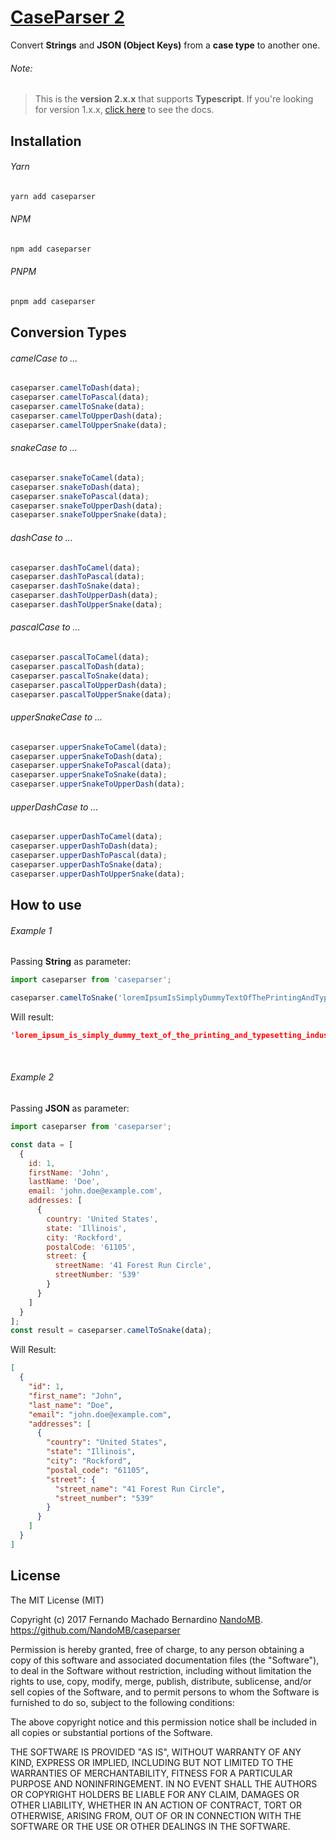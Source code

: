 # [CaseParser 2](https://github.com/NandoMB/caseparser)
Convert **Strings** and **JSON (Object Keys)** from a **case type** to another one.


###### Note:
>  This is the **version 2.x.x** that supports **Typescript**. If you're looking for version 1.x.x, [click here](https://github.com/NandoMB/caseparser/tree/v1.x.x) to see the docs.


## Installation

###### Yarn
```sh
yarn add caseparser
```
###### NPM
```sh
npm add caseparser
```
###### PNPM
```sh
pnpm add caseparser
```

## Conversion Types

###### camelCase to ...
```js
caseparser.camelToDash(data);
caseparser.camelToPascal(data);
caseparser.camelToSnake(data);
caseparser.camelToUpperDash(data);
caseparser.camelToUpperSnake(data);
```
###### snakeCase to ...
```js
caseparser.snakeToCamel(data);
caseparser.snakeToDash(data);
caseparser.snakeToPascal(data);
caseparser.snakeToUpperDash(data);
caseparser.snakeToUpperSnake(data);
```
###### dashCase to ...
```js
caseparser.dashToCamel(data);
caseparser.dashToPascal(data);
caseparser.dashToSnake(data);
caseparser.dashToUpperDash(data);
caseparser.dashToUpperSnake(data);
```
###### pascalCase to ...
```js
caseparser.pascalToCamel(data);
caseparser.pascalToDash(data);
caseparser.pascalToSnake(data);
caseparser.pascalToUpperDash(data);
caseparser.pascalToUpperSnake(data);
```
###### upperSnakeCase to ...
```js
caseparser.upperSnakeToCamel(data);
caseparser.upperSnakeToDash(data);
caseparser.upperSnakeToPascal(data);
caseparser.upperSnakeToSnake(data);
caseparser.upperSnakeToUpperDash(data);
```
###### upperDashCase to ...
```js
caseparser.upperDashToCamel(data);
caseparser.upperDashToDash(data);
caseparser.upperDashToPascal(data);
caseparser.upperDashToSnake(data);
caseparser.upperDashToUpperSnake(data);
```



## How to use


###### Example 1
Passing **String** as parameter:
```ts
import caseparser from 'caseparser';

caseparser.camelToSnake('loremIpsumIsSimplyDummyTextOfThePrintingAndTypesettingIndustry');
```
Will result:
```json
'lorem_ipsum_is_simply_dummy_text_of_the_printing_and_typesetting_industry'
```
<br/>

###### Example 2
Passing **JSON** as parameter:
```js
import caseparser from 'caseparser';

const data = [
  {
    id: 1,
    firstName: 'John',
    lastName: 'Doe',
    email: 'john.doe@example.com',
    addresses: [
      {
        country: 'United States',
        state: 'Illinois',
        city: 'Rockford',
        postalCode: '61105',
        street: {
          streetName: '41 Forest Run Circle',
          streetNumber: '539'
        }
      }
    ]
  }
];
const result = caseparser.camelToSnake(data);
```
Will Result:
```json
[
  {
    "id": 1,
    "first_name": "John",
    "last_name": "Doe",
    "email": "john.doe@example.com",
    "addresses": [
      {
        "country": "United States",
        "state": "Illinois",
        "city": "Rockford",
        "postal_code": "61105",
        "street": {
          "street_name": "41 Forest Run Circle",
          "street_number": "539"
        }
      }
    ]
  }
]
```

## License
The MIT License (MIT)

Copyright (c) 2017 Fernando Machado Bernardino
[NandoMB](https://github.com/NandoMB). https://github.com/NandoMB/caseparser

Permission is hereby granted, free of charge, to any person obtaining a copy
of this software and associated documentation files (the "Software"), to deal
in the Software without restriction, including without limitation the rights
to use, copy, modify, merge, publish, distribute, sublicense, and/or sell
copies of the Software, and to permit persons to whom the Software is
furnished to do so, subject to the following conditions:

The above copyright notice and this permission notice shall be included in all
copies or substantial portions of the Software.

THE SOFTWARE IS PROVIDED "AS IS", WITHOUT WARRANTY OF ANY KIND, EXPRESS OR
IMPLIED, INCLUDING BUT NOT LIMITED TO THE WARRANTIES OF MERCHANTABILITY,
FITNESS FOR A PARTICULAR PURPOSE AND NONINFRINGEMENT. IN NO EVENT SHALL THE
AUTHORS OR COPYRIGHT HOLDERS BE LIABLE FOR ANY CLAIM, DAMAGES OR OTHER
LIABILITY, WHETHER IN AN ACTION OF CONTRACT, TORT OR OTHERWISE, ARISING FROM,
OUT OF OR IN CONNECTION WITH THE SOFTWARE OR THE USE OR OTHER DEALINGS IN THE
SOFTWARE.
